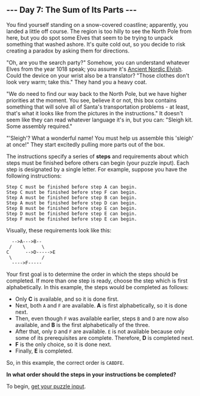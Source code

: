 ## --- Day 7: The Sum of Its Parts ---

You find yourself standing on a snow-covered coastline; apparently, you landed
a little off course. The region is too hilly to see the North Pole from here,
but you do spot some Elves that seem to be trying to unpack something that
washed ashore. It's quite cold out, so you decide to risk creating a paradox by
asking them for directions.

"Oh, are you the search party?" Somehow, you can understand whatever Elves from
the year 1018 speak; you assume it's [Ancient Nordic Elvish][2015-day6]. Could
the device on your wrist also be a translator? "Those clothes don't look very
warm; take this." They hand you a heavy coat.

"We do need to find our way back to the North Pole, but we have higher
priorities at the moment. You see, believe it or not, this box contains
something that will solve all of Santa's transportation problems - at least,
that's what it looks like from the pictures in the instructions." It doesn't
seem like they can read whatever language it's in, but you can: "Sleigh kit.
Some assembly required."

"'Sleigh'? What a wonderful name! You must help us assemble this 'sleigh' at
once!" They start excitedly pulling more parts out of the box.

The instructions specify a series of **steps** and requirements about which
steps must be finished before others can begin (your puzzle input). Each step
is designated by a single letter. For example, suppose you have the following
instructions:

    Step C must be finished before step A can begin.
    Step C must be finished before step F can begin.
    Step A must be finished before step B can begin.
    Step A must be finished before step D can begin.
    Step B must be finished before step E can begin.
    Step D must be finished before step E can begin.
    Step F must be finished before step E can begin.

Visually, these requirements look like this:

```
  -->A--->B--
 /    \      \
C      -->D----->E
 \           /
  ---->F-----
```

Your first goal is to determine the order in which the steps should be
completed. If more than one step is ready, choose the step which is first
alphabetically. In this example, the steps would be completed as follows:

- Only **C** is available, and so it is done first.
- Next, both `A` and `F` are available. **A** is first alphabetically, so it is
  done next.
- Then, even though `F` was available earlier, steps `B` and `D` are now also
  available, and **B** is the first alphabetically of the three.
- After that, only `D` and `F` are available. `E` is not available because only
  some of its prerequisites are complete. Therefore, **D** is completed next.
- **F** is the only choice, so it is done next.
- Finally, **E** is completed.

So, in this example, the correct order is `CABDFE`.

**In what order should the steps in your instructions be completed?**

To begin, [get your puzzle input](input.txt).

[2015-day6]: https://github.com/kAworu/adventofcode-2015/blob/master/Day%2006%20-%20Probably%20a%20Fire%20Hazard/part1/README.md
